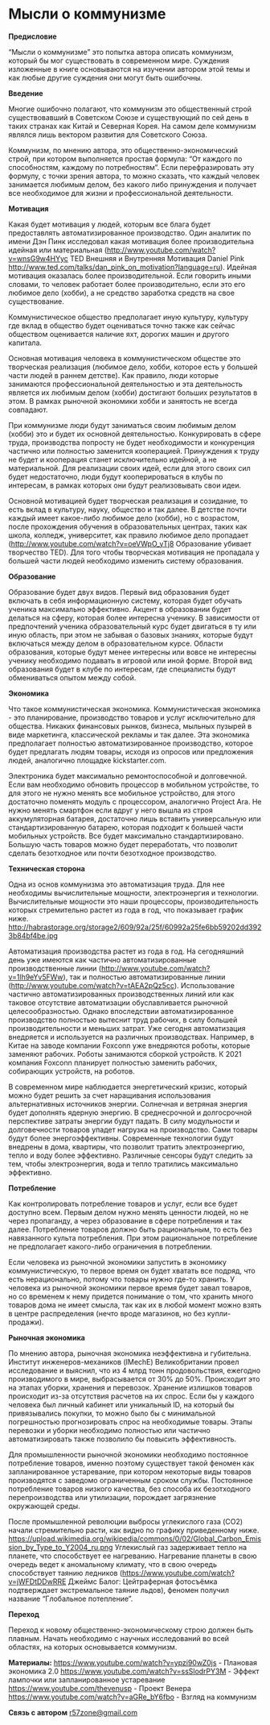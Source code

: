 Мысли о коммунизме
=====================

<b>Предисловие</b>

“Мысли о коммунизме” это попытка автора описать коммунизм, который бы мог существовать в современном мире. Суждения изложенные в книге основываются на изучении автором этой темы и как любые другие суждения они могут быть ошибочны.


<b>Введение</b>

Многие ошибочно полагают, что коммунизм это общественный строй существовавший в Советском Союзе и существующий по сей день в таких странах как Китай и Северная Корея. На самом деле коммунизм являлся лишь вектором развития для Советского Союза. 

Коммунизм, по мнению автора, это общественно-экономический строй, при котором выполняется простая формула: “От каждого по способностям, каждому по потребностям”. Если перефразировать эту формулу, с точки зрения автора, то можно сказать, что каждый человек занимается любимым делом, без какого либо принуждения и получает все необходимое для жизни и профессиональной деятельности. 


<b>Мотивация</b>

Какая будет мотивация у людей, которым все блага будет предоставлять автоматизированное производство. Один аналитик по имени Дэн Пинк исследовал какая мотивация более производительна идейная или материальная (http://www.youtube.com/watch?v=wnsG9w4HYyc TED Внешняя и Внутренняя Мотивация Daniel Pink http://www.ted.com/talks/dan_pink_on_motivation?language=ru). Идейная мотивация оказалась более производительной. Если говорить иными словами, то человек работает более производительно, если это его любимое дело (хобби), а не средство заработка средств на свое существование. 

Коммунистическое общество предполагает иную культуру, культуру где вклад в общество будет оцениваться точно также как сейчас обществом оценивается наличие яхт, дорогих машин и другого капитала. 

Основная мотивация человека в коммунистическом обществе это творческая реализация (любимое дело, хобби, которое есть у большей части людей в раннем детстве). Как правило, люди которые занимаются профессиональной деятельностью и эта деятельность является их любимым делом (хобби) достигают больших результатов в этом. В рамках рыночной экономики хобби и занятость не всегда совпадают. 

При коммунизме люди будут заниматься своим любимым делом (хобби) это и будет их основной деятельностью. Конкурировать в сфере труда, производства попросту не будет необходимости и конкуренция частично или полностью заменится кооперацией. Принуждения к труду не будет и кооперация станет исключительно идейной, а не материальной. Для реализации своих идей, если для этого своих сил будет недостаточно, люди будут кооперироваться в клубы по интересам, в рамках которых они будут реализовывать свои идеи.

Основной мотивацией будет творческая реализация и созидание, то есть вклад в культуру, науку, общество и так далее. В детстве почти каждый имеет какое-либо любимое дело (хобби), но с возрастом, после прохождения обучения в образовательных центрах, таких как школа, колледж, университет, как правило любимое дело пропадает (http://www.youtube.com/watch?v=oeVWpO_yTj8 Образование убивает творчество TED). Для того чтобы творческая мотивация не пропадала у большей части людей необходимо изменить систему образования. 


<b>Образование</b>

Образование будет двух видов. Первый вид образования будет включать в себя информационную систему, которая будет обучать ученика максимально эффективно. Акцент в образовании будет делаться на сферу, которая более интересна ученику. В зависимости от предпочтений ученика образовательный курс будет двигаться в ту или иную область, при этом не забывая о базовых знаниях, которые будут включаться между делом в образовательном курсе. Области образования, которые будут менее интересны или вовсе не интересны ученику необходимо подавать в игровой или иной форме. Второй вид образования будет в клубе по интересам, где специалисты будут обмениваться опытом между собой.


<b>Экономика</b>

Что такое коммунистическая экономика. Коммунистическая экономика - это планирование, производство товаров и услуг исключительно для общества. Никаких финансовых рынков, бизнеса, мыльных пузырей в виде маркетинга, классической рекламы и так далее. Эта экономика предполагает полностью автоматизированное производство, которое будет предлагать людям товары, исходя из опросов или предложения людей, аналогично площадке kickstarter.com. 

Электроника будет максимально ремонтоспособной и долговечной. Если вам необходимо обновить процессор в мобильном устройстве, то для этого не нужно менять все мобильное устройство, для этого достаточно поменять модуль с процессором, аналогично Project Ara. Не нужно менять смартфон если вдруг у него вышла из строя аккумуляторная батарея, достаточно лишь вставить универсальную или стандартизированную батарею, которая подходит к большей части мобильных устройств. 
Все будет максимально стандартизировано. Большую часть товаров можно будет переработать, что позволит сделать безотходное или почти безотходное производство.


<b>Техническая сторона</b>

Одна из основ коммунизма это автоматизация труда. Для нее необходимы вычислительные мощности, электроэнергия и технологии. Вычислительные мощности это наши процессоры, производительность которых стремительно растет из года в год, что показывает график ниже.
http://habrastorage.org/storage2/609/92a/25f/60992a25fe6bb59202dd3923b84bf4be.jpg

Автоматизация производства растет из года в год. На сегодняшний день уже имеются как частично автоматизированные производственные линии (http://www.youtube.com/watch?v=1lh9eYv5FWw), так и полностью автоматизированные линии (http://www.youtube.com/watch?v=tAEA2pQz5cc). Использование частично автоматизированных производственных линий или как таковое отсутствие автоматизации обуславливается рыночной целесообразностью. Однако впоследствии автоматизированное производство полностью вытеснит труд рабочих, в силу большей  производительности и меньших затрат. Уже сегодня автоматизация внедряется и используется на различных производствах. Например, в Китае на заводе компании Foxconn уже внедряются роботы, которые заменяют рабочих. Роботы занимаются сборкой устройств. К 2021 компания Foxconn планирует полностью заменить рабочих, собирающих устройств, на роботов. 

В современном мире наблюдается энергетический кризис, который можно будет решить за счет наращивания использования альтернативных источников энергии. Солнечная и ветряная энергия будет дополнять ядерную энергию. В среднесрочной и долгосрочной перспективе затраты энергии будут падать. В силу модульности и долговечности товаров упадет нагрузка на производство. Сами товары будут более энергоэффективны. Современные технологии будут внедрены в дома, квартиры, что позволит тратить электроэнергию, тепло и воду более эффективно. Различные сенсоры будут следить за тем, чтобы электроэнергия, вода и тепло тратились максимально эффективно.


<b>Потребление</b>

Как контролировать потребление товаров и услуг, если все будет доступно всем. Первым делом нужно менять ценности людей, но не через пропаганду, а через образование в сфере потребления и так далее. Потребление товаров должно быть рациональным, то есть без навязанного культа потребления. При этом рациональное потребление не предполагает какого-либо ограничения в потреблении.

Если человека из рыночной экономики запустить в экономику коммунистическую, то первое время он будет хватать все подряд, что есть нерационально, потому что товары нужно где-то хранить. У человека из рыночной экономики первое время будет завал товаров, но со временем к нему придется понимание о том, что хранить много товаров дома не имеет смысла, так как их в любой момент можно взять в центре распределения (нечто вроде магазинов, но без купли-продажи). 


<b>Рыночная экономика</b>

По мнению автора, рыночная экономика неэффективна и губительна. Институт инженеров-механиков (IMechE) Великобритании провел исследование и выяснил, что из 4 млрд тонн продовольствия, ежегодно производимого в мире, выбрасывается от 30% до 50%. Происходит это на этапах уборки, хранения и перевозок. Хранение излишков товаров происходит из-за отсутствия расчетов на их спрос. Если бы у каждого человека был личный кабинет или уникальный ID, на который бы привязывались покупки, то можно было бы с минимальной погрешностью прогнозировать спрос на необходимые товары. Этапы перевозки и уборки необходимо полностью или частично автоматизировать также позволило бы повысить эффективность. 

Для промышленности рыночной экономики необходимо постоянное потребление товаров, именно поэтому существует такой феномен как запланированное устаревание, при котором некоторые виды товаров производятся с заведомо ограниченным сроком службы. Постоянное потребление товаров низкого качества, без способа их безотходного перепроизводства или утилизации, порождает загрязнение окружающей среды. 

После промышленной революции выбросы углекислого газа (CO2) начали стремительно расти, как видно по графику приведенному ниже.
https://upload.wikimedia.org/wikipedia/commons/0/02/Global_Carbon_Emission_by_Type_to_Y2004_ru.png
Углекислый газ задерживает тепло на планете, что способствует ее нагреванию. Нагревание планеты в свою очередь ведет к аномальному климату, что в свою очередь способствует таянию ледников (https://www.youtube.com/watch?v=jWFDtDDwRRE Джеймс Балог: Цейтраферная фотосъёмка подтверждает экстремальное таяние льдов), феномен получил название “Глобальное потепление”. 


<b>Переход</b>

Переход к новому общественно-экономическому строю должен быть плавным. Начать необходимо с научных исследований во всей областях, на которых основывается коммунизм. 


<b>Материалы:</b>
https://www.youtube.com/watch?v=ypzi90wZ0js - Плановая экономика 2.0
https://www.youtube.com/watch?v=ssSlodrPY3M -  Эффект лампочки или запланированное устаревание
https://www.youtube.com/thevenusp - Проект Венера
https://www.youtube.com/watch?v=aGRe_bY6fbo - Взгляд на коммунизм


<b>Связь с автором</b>
r57zone@gmail.com
